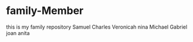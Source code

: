 # family-Member
this is my family repository
Samuel
Charles
Veronicah
nina
Michael
Gabriel
joan
anita
